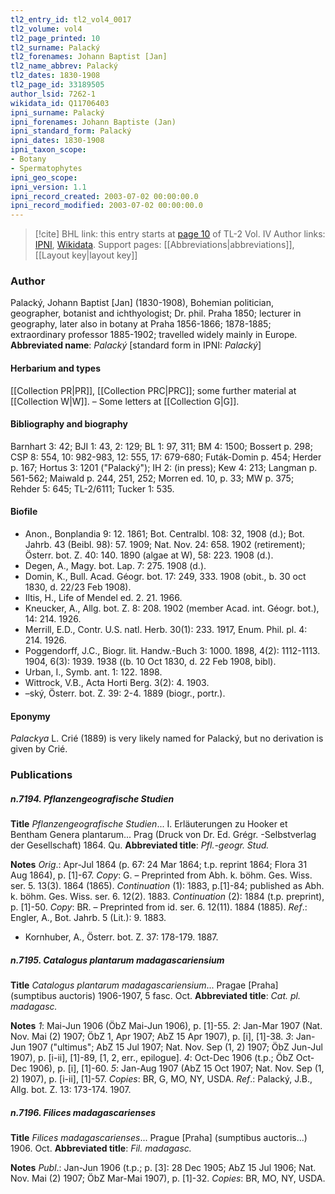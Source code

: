 ```yaml
---
tl2_entry_id: tl2_vol4_0017
tl2_volume: vol4
tl2_page_printed: 10
tl2_surname: Palacký
tl2_forenames: Johann Baptist [Jan]
tl2_name_abbrev: Palacký
tl2_dates: 1830-1908
tl2_page_id: 33189505
author_lsid: 7262-1
wikidata_id: Q11706403
ipni_surname: Palacký
ipni_forenames: Johann Baptiste (Jan)
ipni_standard_form: Palacký
ipni_dates: 1830-1908
ipni_taxon_scope: 
- Botany
- Spermatophytes
ipni_geo_scope: 
ipni_version: 1.1
ipni_record_created: 2003-07-02 00:00:00.0
ipni_record_modified: 2003-07-02 00:00:00.0
---
```


> [!cite] BHL link: this entry starts at [page 10](https://www.biodiversitylibrary.org/page/33189505) of TL-2 Vol. IV
> Author links: [IPNI](https://www.ipni.org/a/7262-1), [Wikidata](https://www.wikidata.org/wiki/Q11706403). Support pages: [[Abbreviations|abbreviations]], [[Layout key|layout key]]

### Author

Palacký, Johann Baptist \[Jan\] (1830-1908), Bohemian politician, geographer, botanist and ichthyologist; Dr. phil. Praha 1850; lecturer in geography, later also in botany at Praha 1856-1866; 1878-1885; extraordinary professor 1885-1902; travelled widely mainly in Europe. 
**Abbreviated name**: *Palacký* \[standard form in IPNI: *Palacký*\]

#### Herbarium and types

[[Collection PR|PR]], [[Collection PRC|PRC]]; some further material at [[Collection W|W]]. – Some letters at [[Collection G|G]].

#### Bibliography and biography

Barnhart 3: 42; BJI 1: 43, 2: 129; BL 1: 97, 311; BM 4: 1500; Bossert p. 298; CSP 8: 554, 10: 982-983, 12: 555, 17: 679-680; Futák-Domin p. 454; Herder p. 167; Hortus 3: 1201 ("Palacký"); IH 2: (in press); Kew 4: 213; Langman p. 561-562; Maiwald p. 244, 251, 252; Morren ed. 10, p. 33; MW p. 375; Rehder 5: 645; TL-2/6111; Tucker 1: 535.

#### Biofile

- Anon., Bonplandia 9: 12. 1861; Bot. Centralbl. 108: 32, 1908 (d.); Bot. Jahrb. 43 (Beibl. 98): 57. 1909; Nat. Nov. 24: 658. 1902 (retirement); Österr. bot. Z. 40: 140. 1890 (algae at W), 58: 223. 1908 (d.).
- Degen, A., Magy. bot. Lap. 7: 275. 1908 (d.).
- Domin, K., Bull. Acad. Géogr. bot. 17: 249, 333. 1908 (obit., b. 30 oct 1830, d. 22/23 Feb 1908).
- Iltis, H., Life of Mendel ed. 2. 21. 1966.
- Kneucker, A., Allg. bot. Z. 8: 208. 1902 (member Acad. int. Géogr. bot.), 14: 214. 1926.
- Merrill, E.D., Contr. U.S. natl. Herb. 30(1): 233. 1917, Enum. Phil. pl. 4: 214. 1926.
- Poggendorff, J.C., Biogr. lit. Handw.-Buch 3: 1000. 1898, 4(2): 1112-1113. 1904, 6(3): 1939. 1938 ((b. 10 Oct 1830, d. 22 Feb 1908, bibl).
- Urban, I., Symb. ant. 1: 122. 1898.
- Wittrock, V.B., Acta Horti Berg. 3(2): 4. 1903.
- –ský, Österr. bot. Z. 39: 2-4. 1889 (biogr., portr.).

#### Eponymy

*Palackya* L. Crié (1889) is very likely named for Palacký, but no derivation is given by Crié.

### Publications

##### n.7194. Pflanzengeografische Studien

**Title**
*Pflanzengeografische Studien*... I. Erläuterungen zu Hooker et Bentham Genera plantarum... Prag (Druck von Dr. Ed. Grégr. -Selbstverlag der Gesellschaft) 1864. Qu.
**Abbreviated title**: *Pfl.-geogr. Stud.*

**Notes**
*Orig*.: Apr-Jul 1864 (p. 67: 24 Mar 1864; t.p. reprint 1864; Flora 31 Aug 1864), p. \[1\]-67. *Copy*: G. – Preprinted from Abh. k. böhm. Ges. Wiss. ser. 5. 13(3). 1864 (1865).
*Continuation* (1): 1883, p.\[1\]-84; published as Abh. k. böhm. Ges. Wiss. ser. 6. 12(2). 1883.
*Continuation* (2): 1884 (t.p. preprint), p. \[1\]-50. *Copy*: BR. – Preprinted from id. ser. 6. 12(11). 1884 (1885).
*Ref*.: Engler, A., Bot. Jahrb. 5 (Lit.): 9. 1883.
- Kornhuber, A., Österr. bot. Z. 37: 178-179. 1887.

##### n.7195. Catalogus plantarum madagascariensium

**Title**
*Catalogus plantarum madagascariensium*... Pragae \[Praha\] (sumptibus auctoris) 1906-1907, 5 fasc. Oct.
**Abbreviated title**: *Cat. pl. madagasc.*

**Notes**
*1*: Mai-Jun 1906 (ÖbZ Mai-Jun 1906), p. \[1\]-55.
*2*: Jan-Mar 1907 (Nat. Nov. Mai (2) 1907; ÖbZ 1, Apr 1907; AbZ 15 Apr 1907), p. \[i\], \[1\]-38.
*3*: Jan-Jun 1907 ("ultimus"; AbZ 15 Jul 1907; Nat. Nov. Sep (1, 2) 1907; ÖbZ Jun-Jul 1907), p. \[i-ii\], \[1\]-89, \[1, 2, err., epilogue\].
*4*: Oct-Dec 1906 (t.p.; ÖbZ Oct-Dec 1906), p. \[i\], \[1\]-60.
*5*: Jan-Aug 1907 (AbZ 15 Oct 1907; Nat. Nov. Sep (1, 2) 1907), p. \[i-ii\], \[1\]-57.
*Copies*: BR, G, MO, NY, USDA.
*Ref*.: Palacký, J.B., Allg. bot. Z. 13: 173-174. 1907.

##### n.7196. Filices madagascarienses

**Title**
*Filices madagascarienses*... Prague \[Praha\] (sumptibus auctoris...) 1906. Oct.
**Abbreviated title**: *Fil. madagasc.*

**Notes**
*Publ*.: Jan-Jun 1906 (t.p.; p. \[3\]: 28 Dec 1905; AbZ 15 Jul 1906; Nat. Nov. Mai (2) 1907; ÖbZ Mar-Mai 1907), p. \[1\]-32. *Copies*: BR, MO, NY, USDA.

